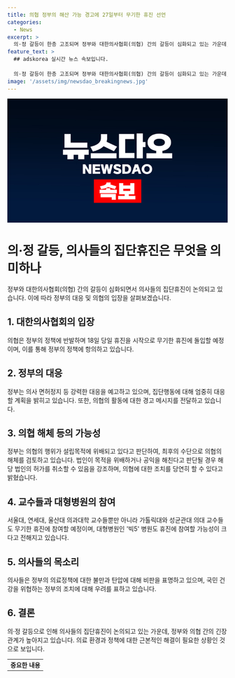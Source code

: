 ```yaml
---
title: 의협 정부의 해산 가능 경고에 27일부터 무기한 휴진 선언
categories:
  - News
excerpt: >
  의·정 갈등이 한층 고조되며 정부와 대한의사협회(의협) 간의 갈등이 심화되고 있는 가운데, 정부는 의사들의 집단휴진에 대해 엄정한 대응을 예고했다. 의협은 정부의 정책에 반발하며 27일부터는 무기한 휴진을 선언했고, 정부는 이에 대해 의협의 해체까지 언급하는 등 대응 방침을 밝혔다. 의료계의 주요 인사들도 이에 휴진을 지지할 것으로 보이며, 대형병원인 '빅5' 병원 또한 휴진 가능성을 고려하고 있다.
feature_text: >
  ## adskorea 실시간 뉴스 속보입니다.

  의·정 갈등이 한층 고조되며 정부와 대한의사협회(의협) 간의 갈등이 심화되고 있는 가운데, 정부는 의사들의 집단휴진에 대해 엄정한 대응을 예고했다. 의협은 정부의 정책에 반발하며 27일부터는 무기한 휴진을 선언했고, 정부는 이에 대해 의협의 해체까지 언급하는 등 대응 방침을 밝혔다. 의료계의 주요 인사들도 이에 휴진을 지지할 것으로 보이며, 대형병원인 '빅5' 병원 또한 휴진 가능성을 고려하고 있다.
image: '/assets/img/newsdao_breakingnews.jpg'
---
```


<p><img src="/assets/img/newsdao_breakingnews.jpg" alt="adskorea 속보" /></p>

<h1 data-ke-size="size26">의·정 갈등, 의사들의 집단휴진은 무엇을 의미하나</h1>

<p data-ke-size="size16">정부와 대한의사협회(의협) 간의 갈등이 심화되면서 의사들의 집단휴진이 논의되고 있습니다. 이에 따라 정부의 대응 및 의협의 입장을 살펴보겠습니다.</p>

<h2 data-ke-size="size24">1. 대한의사협회의 입장</h2>

<p data-ke-size="size16">의협은 정부의 정책에 반발하며 18일 당일 휴진을 시작으로 무기한 휴진에 돌입할 예정이며, 이를 통해 정부의 정책에 항의하고 있습니다.</p>

<h2 data-ke-size="size24">2. 정부의 대응</h2>

<p data-ke-size="size16">정부는 의사 면허정지 등 강력한 대응을 예고하고 있으며, 집단행동에 대해 엄중히 대응할 계획을 밝히고 있습니다. 또한, 의협의 활동에 대한 경고 메시지를 전달하고 있습니다.</p>

<h2 data-ke-size="size24">3. 의협 해체 등의 가능성</h2>

<p data-ke-size="size16">정부는 의협의 행위가 설립목적에 위배되고 있다고 판단하여, 최후의 수단으로 의협의 해체를 검토하고 있습니다. 법인이 목적을 위배하거나 공익을 해친다고 판단될 경우 해당 법인의 허가를 취소할 수 있음을 강조하며, 의협에 대한 조치를 당연히 할 수 있다고 밝혔습니다.</p>

<h2 data-ke-size="size24">4. 교수들과 대형병원의 참여</h2>

<p data-ke-size="size16">서울대, 연세대, 울산대 의과대학 교수들뿐만 아니라 가톨릭대와 성균관대 의대 교수들도 무기한 휴진에 참여할 예정이며, 대형병원인 '빅5' 병원도 휴진에 참여할 가능성이 크다고 전해지고 있습니다.</p>

<h2 data-ke-size="size24">5. 의사들의 목소리</h2>

<p data-ke-size="size16">의사들은 정부의 의료정책에 대한 불만과 탄압에 대해 비판을 표명하고 있으며, 국민 건강을 위협하는 정부의 조치에 대해 우려를 표하고 있습니다.</p>

<h2 data-ke-size="size24">6. 결론</h2>

<p data-ke-size="size16">의·정 갈등으로 인해 의사들의 집단휴진이 논의되고 있는 가운데, 정부와 의협 간의 긴장 관계가 높아지고 있습니다. 의료 환경과 정책에 대한 근본적인 해결이 필요한 상황인 것으로 보입니다.</p>

<table>
  <tbody>
    <tr>
      <td style="text-align: center; height: 17px;"><b>중요한 내용</b></td>
    </tr>
  </tbody>
</table>


